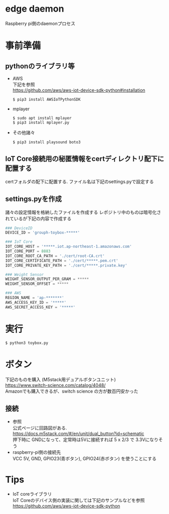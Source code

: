 # edge daemon
Raspberry pi側のdaemonプロセス

# 事前準備
## pythonのライブラリ等
* AWS    
下記を参照  
https://github.com/aws/aws-iot-device-sdk-python#installation  
  ```console
  $ pip3 install AWSIoTPythonSDK
  ```
* mplayer  
  ```console
  $ sudo apt install mplayer
  $ pip3 install mplayer.py
  ```
* その他諸々  
  ```console
  $ pip3 install playsound boto3
  ```

## IoT Core接続用の秘匿情報をcertディレクトリ配下に配置する  
certフォルダの配下に配置する. ファイル名は下記のsettings.pyで設定する
## settings.pyを作成
諸々の設定情報を格納したファイルを作成する
レポジトリ中のものは暗号化されているが下記の内容で作成する
  ```python
  ### DeviceID
  DEVICE_ID = 'grouph-toybox-*****'
  
  ### IoT Core
  IOT_CORE_HOST = '*****.iot.ap-northeast-1.amazonaws.com'
  IOT_CORE_PORT = 8883
  IOT_CORE_ROOT_CA_PATH = './cert/root-CA.crt'
  IOT_CORE_CERTIFICATE_PATH = './cert/*****.pem.crt'
  IOT_CORE_PRIVATE_KEY_PATH = './cert/*****.private.key'
  
  ### Weight Sensor
  WEIGHT_SENSOR_OUTPUT_PER_GRAM = *****
  WEIGHT_SENSOR_OFFSET = *****
  
  ### AWS
  REGION_NAME = 'ap-*******'
  AWS_ACCESS_KEY_ID = '*****'
  AWS_SECRET_ACCESS_KEY = '*****'
  ```
# 実行
```console
$ python3 toybox.py
```

# ボタン
下記のものを購入  (M5stack用デュアルボタンユニット)  
https://www.switch-science.com/catalog/4048/  
Amazonでも購入できるが、switch science の方が数百円安かった  
## 接続
* 参照  
公式ページに回路図がある.  
https://docs.m5stack.com/#/en/unit/dual_button?id=schematic  
押下時に GNDになって、定常時は5Vに接続すれば 5 x 2/3 で 3.3Vになりそう
* raspberry-pi側の接続先  
VCC 5V, GND, GPIO23(青ボタン), GPIO24(赤ボタン) を使うことにする
  
# Tips
* IoT coreライブラリ  
IoT Coreのデバイス側の実装に関しては下記のサンプルなどを参照  
https://github.com/aws/aws-iot-device-sdk-python

